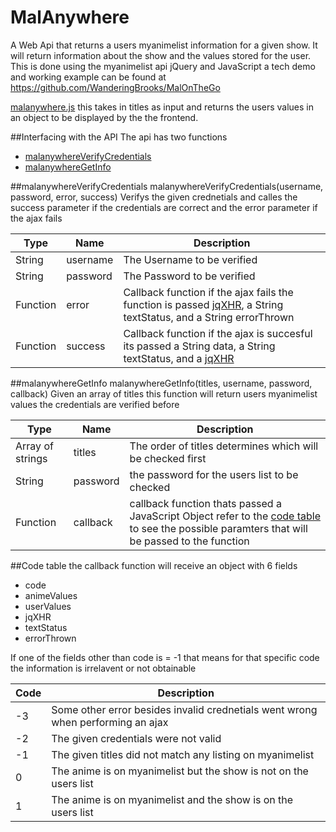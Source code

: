 # MalAnywhere
A Web Api that returns a users myanimelist information for a given show. It will return information about the show and the values stored for the user. This is done using the myanimelist api jQuery and JavaScript a tech demo and working example can be found at https://github.com/WanderingBrooks/MalOnTheGo

[malanywhere.js](https://github.com/WanderingBrooks/MalAnywhere/blob/master/malanywhere.js)  this takes in titles as input
and returns the users values in an object to be displayed by the the frontend.

##Interfacing with the API
 The api has two functions 
 * [malanywhereVerifyCredentials](#malanywhereVerifyCredentials) 
 * [malanywhereGetInfo](##malanywhereGetInfo)
 
 
 ##malanywhereVerifyCredentials
 malanywhereVerifyCredentials(username, password, error, success)
  Verifys the given crednetials and calles the success parameter if the credentials are correct and the error parameter if the ajax fails
  
  | Type       | Name       | Description            |
  |------------|--------|----------------------------|
  |   String   |username|The Username to be verified |
  |   String   |password|The Password to be verified |
  |   Function |  error |Callback function if the ajax fails the function is passed [jqXHR](http://api.jquery.com/jQuery.ajax/#jqXHR), a String textStatus, and a String errorThrown|
  |   Function | success|Callback function if the ajax is succesful its passed a String data, a String textStatus, and a [jqXHR](http://api.jquery.com/jQuery.ajax/#jqXHR)|
  
  
  ##malanywhereGetInfo
  malanywhereGetInfo(titles, username, password, callback)
   Given an array of titles this function will return users myanimelist values the credentials are verified before 
   
  |Type              | Name     | Description                                                |
  |------------------|----------|------------------------------------------------------------|
  | Array of strings | titles   | The order of titles determines which will be checked first |                                             | String           | username | The users list that should be checked                      |
  | String           | password | the password for the users list to be checked              |
  | Function         | callback | callback function thats passed a JavaScript Object refer to the [code table](##Code-table) to see the possible paramters that will be passed to the function |  
 
 ##Code table
 the callback function will receive an object with 6 fields 
 * code 
 * animeValues 
 * userValues 
 * jqXHR 
 * textStatus 
 * errorThrown
 
 If one of the fields other than code is = -1 that means for that specific code the information is irrelavent or not obtainable
 
 |Code |Description                                                                       |
 |-----|----------------------------------------------------------------------------------|
 | -3  | Some other error besides invalid crednetials went wrong when performing an ajax  |
 | -2  | The given credentials were not valid                                             |
 | -1  | The given titles did not match any listing on myanimelist                        |
 |  0  | The anime is on myanimelist but the show is not on the users list                |
 |  1  | The anime is on myanimelist and the show is on the users list                    |


 
 


 
